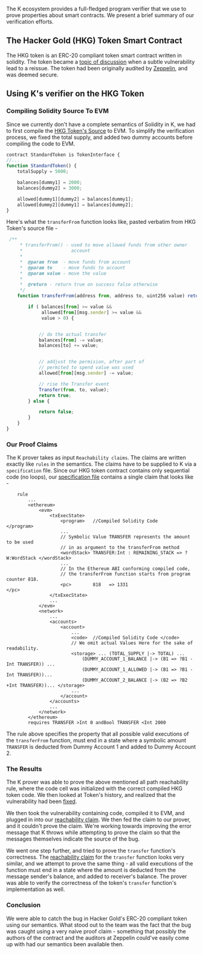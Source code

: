 The K ecosystem provides a full-fledged program verifier that we use to prove properties about smart contracts.
We present a brief summary of our verification efforts.

The Hacker Gold (HKG) Token Smart Contract
------------------------------------------

The HKG token is an ERC-20 compliant token smart contract written in solidity.
The token became a [topic of discussion](https://www.ethnews.com/ethercamps-hkg-token-has-a-bug-and-needs-to-be-reissued) when a subtle vulnerability lead to a reissue.
The token had been originally audited by [Zeppelin](https://zeppelin.solutions/security-audits), and was deemed secure.

## Using K's verifier on the HKG Token

### Compiling Solidity Source To EVM

Since we currently don't have a complete semantics of Solidity in K, we had to first compile the [HKG Token's Source](https://github.com/ether-camp/virtual-accelerator/blob/master/contracts/StandardToken.sol) to EVM.
To simplify the verification process, we fixed the total supply, and added two dummy accounts before compiling the code to EVM.

```javascript
contract StandardToken is TokenInterface {
//...
function StandardToken() {
    totalSupply = 5000;

    balances[dummy1] = 2000;
    balances[dummy2] = 3000;

    allowed[dummy1][dummy2] = balances[dummy1];
    allowed[dummy2][dummy1] = balances[dummy2];
}

```

Here's what the `transferFrom` function looks like, pasted verbatim from HKG Token's source file -

```javascript
 /**
     * transferFrom() - used to move allowed funds from other owner
     *                  account
     *
     *  @param from  - move funds from account
     *  @param to    - move funds to account
     *  @param value - move the value
     *
     *  @return - return true on success false otherwise
     */
    function transferFrom(address from, address to, uint256 value) returns (bool success) {

        if ( balances[from] >= value &&
             allowed[from][msg.sender] >= value &&
             value > 0) {


            // do the actual transfer
            balances[from] -= value;
            balances[to] += value;


            // addjust the permision, after part of
            // permited to spend value was used
            allowed[from][msg.sender] -= value;

            // rise the Transfer event
            Transfer(from, to, value);
            return true;
        } else {

            return false;
        }
    }
}
```

### Our Proof Claims

The K prover takes as input `Reachability claims`.
The claims are written exactly like `rules` in the semantics.
The claims have to be supplied to K via a `specification` file.
Since our HKG token contract contains only sequential code (no loops), our [specification file](token-correct-transfer-from-spec.md) contains a single claim that looks like -

```
    rule
        ...
        <ethereum>
            <evm>
                <txExecState>
                    <program>   //Compiled Solidity Code                       </program>
                    ...
                    // Symbolic Value TRANSFER represents the amount to be used
                    // in as argument to the transferFrom method
                    <wordStack> TRANSFER:Int : REMAINING_STACK => ?W:WordStack </wordStack>
                    ...
                    // In the Ethereum ABI conforming compiled code,
                    // the transferFrom function starts from program counter 818.
                    <pc>        818   => 1331                                  </pc>
                </txExecState>
                ...
            </evm>
            <network>
                ...
                <accounts>
                    <account>
                        ...
                        <code>  //Compiled Solidity Code </code>
                        // We omit actual Values Here for the sake of readability.
                        <storage> ... (TOTAL_SUPPLY |-> TOTAL) ...
                            (DUMMY_ACCOUNT_1_BALANCE |-> (B1 => ?B1 -Int TRANSFER)) ...
							(DUMMY_ACCOUNT_1_ALLOWED |-> (B1 => ?B1 -Int TRANSFER))...
                            (DUMMY_ACCOUNT_2_BALANCE |-> (B2 => ?B2 +Int TRANSFER))... </storage>
                        ...
                    </account>
                </accounts>
                ...
            </network>
        </ethereum>
        requires TRANSFER >Int 0 andBool TRANSFER <Int 2000
```

The rule above specifies the property that all possible valid executions of the `transferFrom` function, must end in a state where a symbolic amount `TRANSFER` is deducted from Dummy Account 1 and added to Dummy Account 2.

### The Results

The K prover was able to prove the above mentioned all path reachability rule, where the code cell was initialized with the correct compiled HKG token code.
We then looked at Token's history, and realized that the vulnerability had been [fixed](https://github.com/ether-camp/virtual-accelerator/commit/78920651dff0ac0e13101e17842e54f73ee46633).

We then took the vulnerability containing code, compiled it to EVM, and plugged in into our [reachability claim](token-buggy-spec.md).
We then fed the claim to our prover, and it couldn't prove the claim.
We're working towards improving the error message that K throws while attempting to prove the claim so that the messages themselves indicate the source of the bug.

We went one step further, and tried to prove the `transfer` function's correctness.
The [reachability claim](token-correct-transfer-spec.md) for the `transfer` function looks very similar, and we attempt to prove the same thing - all valid executions of the function must end in a state where the amount is deducted from the message sender's balance, and added to receiver's balance.
The prover was able to verify the correctness of the token's `transfer` function's implementation as well.

### Conclusion

We were able to catch the bug in Hacker Gold's ERC-20 compliant token using our semantics.
What stood out to the team was the fact that the bug was caught using a very naive proof claim - something that possibly the authors of the contract and the auditors at Zeppelin could've easily come up with had our semantics been available then.
